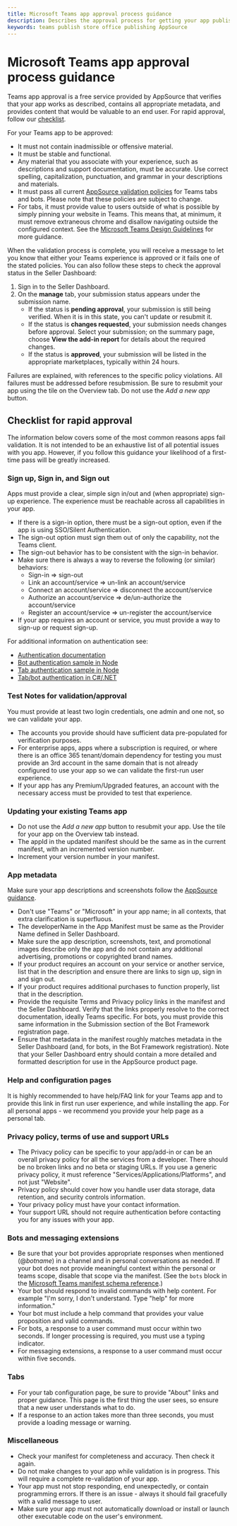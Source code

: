 ```yaml
---
title: Microsoft Teams app approval process guidance
description: Describes the approval process for getting your app published to the Microsoft Teams app store
keywords: teams publish store office publishing AppSource
---
```

# Microsoft Teams app approval process guidance

Teams app approval is a free service provided by AppSource that verifies that your app works as described, contains all appropriate metadata, and provides content that would be valuable to an end user. For rapid approval, follow our [checklist](#checklist-for-rapid-approval).

For your Teams app to be approved:

* It must not contain inadmissible or offensive material.
* It must be stable and functional.
* Any material that you associate with your experience, such as descriptions and support documentation, must be accurate. Use correct spelling, capitalization, punctuation, and grammar in your descriptions and materials.
* It must pass all current [AppSource validation policies](https://dev.office.com/officestore/docs/validation-policies) for Teams tabs and bots. Please note that these policies are subject to change.
* For tabs, it must provide value to users outside of what is possible by simply pinning your website in Teams. This means that, at minimum, it must remove extraneous chrome and disallow navigating outside the configured context. See the [Microsoft Teams Design Guidelines](~/resources/design/overview.md) for more guidance.

When the validation process is complete, you will receive a message to let you know that either your Teams experience is approved or it fails one of the stated policies. You can also follow these steps to check the approval status in the Seller Dashboard:

1. Sign in to the Seller Dashboard.
2. On the **manage** tab, your submission status appears under the submission name.
   * If the status is **pending approval**, your submission is still being verified. When it is in this state, you can't update or resubmit it.
   * If the status is **changes requested**, your submission needs changes before approval. Select your submission; on the summary page, choose **View the add-in report** for details about the required changes.
   * If the status is **approved**, your submission will be listed in the appropriate marketplaces, typically within 24 hours.

Failures are explained, with references to the specific policy violations. All failures must be addressed before resubmission. Be sure to resubmit your app using the tile on the Overview tab. Do not use the *Add a new app* button.

## Checklist for rapid approval

The information below covers some of the most common reasons apps fail validation. It is not intended to be an exhaustive list of all potential issues with you app. However, if you follow this guidance your likelihood of a first-time pass will be greatly increased.

### Sign up, Sign in, and Sign out

Apps must provide a clear, simple sign in/out and (when appropriate) sign-up experience. The experience must be reachable across all capabilities in your app.

* If there is a sign-in option, there must be a sign-out option, even if the app is using SSO/Silent Authentication.
* The sign-out option must sign them out of only the capability, not the Teams client.
* The sign-out behavior has to be consistent with the sign-in behavior.
* Make sure there is always a way to reverse the following (or similar) behaviors:
  * Sign-in => sign-out
  * Link an account/service => un-link an account/service
  * Connect an account/service => disconnect the account/service
  * Authorize an account/service => de/un-authorize the account/service
  * Register an account/service => un-register the account/service
* If your app requires an account or service, you must provide a way to sign-up or request sign-up.

For additional information on authentication see:

* [Authentication documentation](~/concepts/authentication/authentication.md)
* [Bot authentication sample in Node](https://github.com/OfficeDev/microsoft-teams-sample-auth-node)
* [Tab authentication sample in Node](https://github.com/OfficeDev/microsoft-teams-sample-complete-node)
* [Tab/bot authentication in C#/.NET](https://github.com/OfficeDev/microsoft-teams-sample-complete-csharp)

### Test Notes for validation/approval

You must provide at least two login credentials, one admin and one not, so we can validate your app.

* The accounts you provide should have sufficient data pre-populated for verification purposes.
* For enterprise apps, apps where a subscription is required, or where there is an office 365 tenant/domain dependency for testing you must provide an 3rd account in the same domain that is not already configured to use your app so we can validate the first-run user experience.
* If your app has any Premium/Upgraded features, an account with the necessary access must be provided to test that experience.

### Updating your existing Teams app

* Do not use the *Add a new app* button to resubmit your app. Use the tile for your app on the Overview tab instead.
* The appId in the updated manifest should be the same as in the current manifest, with an incremented version number.
* Increment your version number in your manifest.

### App metadata

Make sure your app descriptions and screenshots follow the [AppSource guidance](/office/dev/store/create-effective-office-store-listings).

* Don't use "Teams" or "Microsoft" in your app name; in all contexts, that extra clarification is superfluous.
* The developerName in the App Manifest must be same as the Provider Name defined in Seller Dashboard.
* Make sure the app description, screenshots, text, and promotional images describe only the app and do not contain any additional advertising, promotions or copyrighted brand names.
* If your product requires an account on your service or another service, list that in the description and ensure there are links to sign up, sign in and sign out.
* If your product requires additional purchases to function properly, list that in the description.
* Provide the requisite Terms and Privacy policy links in the manifest and the Seller Dashboard. Verify that the links properly resolve to the correct documentation, ideally Teams specific. For bots, you must provide this same information in the Submission section of the Bot Framework registration page.
* Ensure that metadata in the manifest roughly matches metadata in the Seller Dashboard (and, for bots, in the Bot Framework registration). Note that your Seller Dashboard entry should contain a more detailed and formatted description for use in the AppSource product page.

### Help and configuration pages

It is highly recommended to have help/FAQ link for your Teams app and to provide this link in first run user experience, and while installing the app. For all personal apps - we recommend you provide your help page as a personal tab.

### Privacy policy, terms of use and support URLs

* The Privacy policy can be specific to your app/add-in or can be an overall privacy policy for all the services from a developer. There should be no broken links and no beta or staging URLs. If you use a generic privacy policy, it must reference "Services/Applications/Platforms", and not just "Website".
* Privacy policy should cover how you handle user data storage, data retention, and security controls information.
* Your privacy policy must have your contact information.
* Your support URL should not require authentication before contacting you for any issues with your app.

### Bots and messaging extensions

* Be sure that your bot provides appropriate responses when mentioned (@*botname*) in a channel and in personal conversations as needed. If your bot does not provide meaningful context within the personal or teams scope, disable that scope via the manifest. (See the `bots` block in the [Microsoft Teams manifest schema reference](~/resources/schema/manifest-schema.md#bots).)
* Your bot should respond to invalid commands with help content. For example "I'm sorry, I don't understand. Type "help" for more information."
* Your bot must include a help command that provides your value proposition and valid commands.
* For bots, a response to a user command must occur within two seconds. If longer processing is required, you must use a typing indicator.
* For messaging extensions, a response to a user command must occur within five seconds.

### Tabs

* For your tab configuration page, be sure to provide "About" links and proper guidance. This page is the first thing the user sees, so ensure that a new user understands what to do.
* If a response to an action takes more than three seconds, you must provide a loading message or warning.

### Miscellaneous

* Check your manifest for completeness and accuracy. Then check it again.
* Do not make changes to your app while validation is in progress. This will require a complete re-validation of your app.
* Your app  must not stop responding, end unexpectedly, or contain programming errors. If there is an issue - always it should fail gracefully with a valid message to user.
* Make sure your app must not automatically download or install or launch other executable code on the user's environment.

